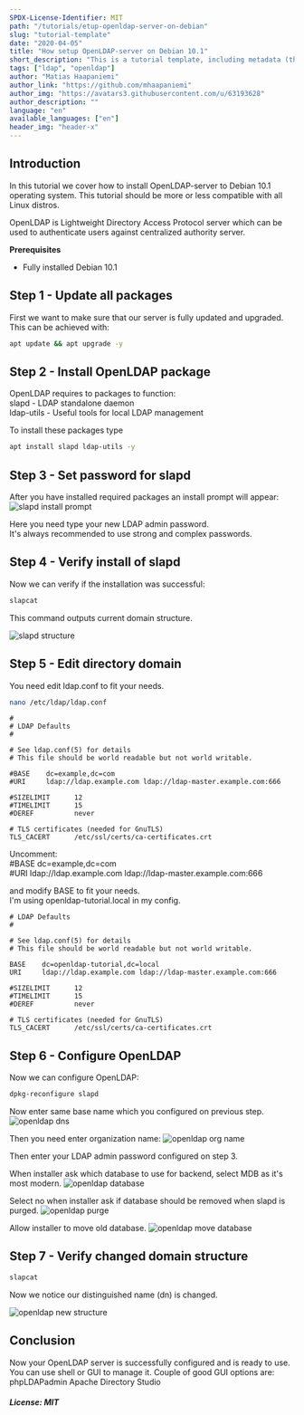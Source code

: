 ```yaml
---
SPDX-License-Identifier: MIT
path: "/tutorials/etup-openldap-server-on-debian"
slug: "tutorial-template"
date: "2020-04-05"
title: "How setup OpenLDAP-server on Debian 10.1"
short_description: "This is a tutorial template, including metadata (the first few lines before the actual tutorial). Please fill in as much as possible. If you don't know what to put somewhere, just leave it empty, the Community manager will fill it for you."
tags: ["ldap", "openldap"]
author: "Matias Haapaniemi"
author_link: "https://github.com/mhaapaniemi"
author_img: "https://avatars3.githubusercontent.com/u/63193628"
author_description: ""
language: "en"
available_languages: ["en"]
header_img: "header-x"
---
```


## Introduction

In this tutorial we cover how to install OpenLDAP-server to Debian 10.1 operating system.
This tutorial should be more or less compatible with all Linux distros.

OpenLDAP is Lightweight Directory Access Protocol server which can be used to authenticate users against centralized authority server.

**Prerequisites**
* Fully installed Debian 10.1

## Step 1 - Update all packages

First we want to make sure that our server is fully updated and upgraded.
This can be achieved with:
 ```bash
 apt update && apt upgrade -y
 ```

## Step 2 - Install OpenLDAP package

OpenLDAP requires to packages to function:  
slapd - LDAP standalone daemon  
ldap-utils - Useful tools for local LDAP management  

To install these packages type
```bash
apt install slapd ldap-utils -y
```

## Step 3 - Set password for slapd

After you have installed required packages an install prompt will appear:
![slapd install prompt](images/slapd.png)

Here you need type your new LDAP admin password.  
It's always recommended to use strong and complex passwords.

## Step 4 - Verify install of slapd

Now we can verify if the installation was successful:
```bash
slapcat
```
This command outputs current domain structure.

![slapd structure](images/slapd_structure.png)
## Step 5 - Edit directory domain

You need edit ldap.conf to fit your needs.
```bash
nano /etc/ldap/ldap.conf
```
```
#
# LDAP Defaults
#

# See ldap.conf(5) for details
# This file should be world readable but not world writable.

#BASE    dc=example,dc=com
#URI     ldap://ldap.example.com ldap://ldap-master.example.com:666

#SIZELIMIT      12
#TIMELIMIT      15
#DEREF          never

# TLS certificates (needed for GnuTLS)
TLS_CACERT      /etc/ssl/certs/ca-certificates.crt
```
Uncomment:  
#BASE    dc=example,dc=com  
#URI     ldap://ldap.example.com ldap://ldap-master.example.com:666  

and modify BASE to fit your needs.  
I'm using openldap-tutorial.local in my config.

```
# LDAP Defaults
#

# See ldap.conf(5) for details
# This file should be world readable but not world writable.

BASE    dc=openldap-tutorial,dc=local
URI     ldap://ldap.example.com ldap://ldap-master.example.com:666

#SIZELIMIT      12
#TIMELIMIT      15
#DEREF          never

# TLS certificates (needed for GnuTLS)
TLS_CACERT      /etc/ssl/certs/ca-certificates.crt
```
## Step 6 - Configure OpenLDAP
Now we can configure OpenLDAP:
```bash
dpkg-reconfigure slapd
```
Now enter same base name which you configured on previous step.
![openldap dns](images/openldap_dns.png)

Then you need enter organization name:
![openldap org name](images/openldap-org_name.png)


Then enter your LDAP admin password configured on step 3.


When installer ask which database to use for backend, select MDB as it's most modern.
![openldap database](images/openldap_db.png)


Select no when installer ask if database should be removed when slapd is purged.
![openldap purge](images/openldap-purge.png)


Allow installer to move old database.
![openldap move database](images/openldap-move-db.png)


## Step 7 - Verify changed domain structure
```bash
slapcat
```
Now we notice our distinguished name (dn) is changed.

![openldap new structure](images/new_slapcat.png)

## Conclusion

Now your OpenLDAP server is successfully configured and is ready to use.
You can use shell or GUI to manage it.
Couple of good GUI options are:
phpLDAPadmin
Apache Directory Studio
##### License: MIT

<!--

Contributor's Certificate of Origin

By making a contribution to this project, I certify that:

(a) The contribution was created in whole or in part by me and I have
    the right to submit it under the license indicated in the file; or

(b) The contribution is based upon previous work that, to the best of my
    knowledge, is covered under an appropriate license and I have the
    right under that license to submit that work with modifications,
    whether created in whole or in part by me, under the same license
    (unless I am permitted to submit under a different license), as
    indicated in the file; or

(c) The contribution was provided directly to me by some other person
    who certified (a), (b) or (c) and I have not modified it.

(d) I understand and agree that this project and the contribution are
    public and that a record of the contribution (including all personal
    information I submit with it, including my sign-off) is maintained
    indefinitely and may be redistributed consistent with this project
    or the license(s) involved.

Signed-off-by: [submitter's name and email address here]

-->
